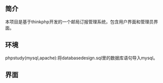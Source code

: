 ## 简介

本项目是基于thinkphp开发的一个邮局订报管理系统，包含用户界面和管理员界面。

## 环境

phpstudy(mysql,apache):将databasedesign.sql里的数据库语句导入mysql。

## 界面
